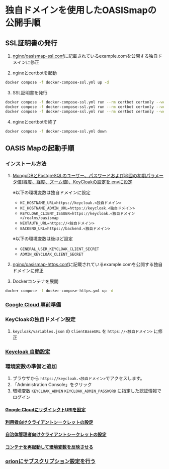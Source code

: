 # 独自ドメインを使用したOASISmapの公開手順

## SSL証明書の発行
1. [nginx/oasismap-ssl.conf](../nginx/oasismap-ssl.conf)に記載されているexample.comを公開する独自ドメインに修正

2. nginxとcertbotを起動

```sh
docker compose -f docker-compose-ssl.yml up -d
```

3. SSL証明書を発行

```sh
docker compose -f docker-compose-ssl.yml run --rm certbot certonly --webroot -w /usr/share/nginx/html -d <独自ドメイン>
docker compose -f docker-compose-ssl.yml run --rm certbot certonly --webroot -w /usr/share/nginx/html -d backend.<独自ドメイン>
docker compose -f docker-compose-ssl.yml run --rm certbot certonly --webroot -w /usr/share/nginx/html -d keycloak.<独自ドメイン>
```

4. nginxとcertbotを終了

```sh
docker compose -f docker-compose-ssl.yml down
```

## OASIS Mapの起動手順

### インストール方法

1. [MongoDBとPostgreSQLのユーザー、パスワードおよび地図の初期パラメータ値(緯度、経度、ズーム値)、KeyCloakの設定を.envに設定](../README.md#インストール方法)

    ※以下の環境変数は独自ドメインに設定
      - `KC_HOSTNAME_URL=https://keycloak.<独自ドメイン>`
      - `KC_HOSTNAME_ADMIN_URL=https://keycloak.<独自ドメイン>`
      - `KEYCLOAK_CLIENT_ISSUER=https://keycloak.<独自ドメイン>/realms/oasismap`
      - `NEXTAUTH_URL=https://<独自ドメイン>`
      - `BACKEND_URL=https://backend.<独自ドメイン>`

    ※以下の環境変数は後ほど設定
      - `GENERAL_USER_KEYCLOAK_CLIENT_SECRET`
      - `ADMIN_KEYCLOAK_CLIENT_SECRET`

2. [nginx/oasismap-https.conf](../nginx/oasismap-https.conf)に記載されているexample.comを公開する独自ドメインに修正

3. Dockerコンテナを展開
```sh
docker compose -f docker-compose-https.yml up -d
```

### [Google Cloud 事前準備](../README.md#google-cloud-事前準備)

### KeyCloakの独自ドメイン設定
1. `keycloak/variables.json` の `ClientBaseURL` を `https://<独自ドメイン>` に修正

### [Keycloak 自動設定](../README.md#keycloak-自動設定)

### 環境変数の準備と追加

1. ブラウザから `https://keycloak.<独自ドメイン>`でアクセスします。
2. 「Administration Console」をクリック
3. 環境変数 `KEYCLOAK_ADMIN` `KEYCLOAK_ADMIN_PASSWORD` に指定した認証情報でログイン

#### [Google CloudにリダイレクトURIを設定](../README.md#google-cloudにリダイレクトuriを設定)

#### [利用者向けクライアントシークレットの設定](../README.md#利用者向けクライアントシークレットの設定)

#### [自治体管理者向けクライアントシークレットの設定](../README.md#自治体管理者向けクライアントシークレットの設定)

#### [コンテナを再起動して環境変数を反映させる](../README.md#コンテナを再起動して環境変数を反映させる)

### [orionにサブスクリプション設定を行う](../README.md#orionにサブスクリプション設定を行う)
